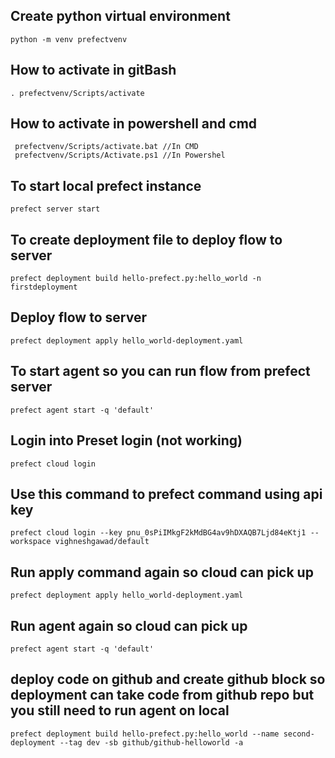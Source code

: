 ## Create python virtual environment
```
python -m venv prefectvenv
```

## How to activate in gitBash
```
. prefectvenv/Scripts/activate
```
## How to activate in powershell and cmd
```
 prefectvenv/Scripts/activate.bat //In CMD
 prefectvenv/Scripts/Activate.ps1 //In Powershel
```
## To start local prefect instance
 ```
 prefect server start
```
## To create deployment file to deploy flow to server
```
prefect deployment build hello-prefect.py:hello_world -n firstdeployment
```
## Deploy flow to server
```
prefect deployment apply hello_world-deployment.yaml
```
## To start agent so you can run flow from prefect server
```
prefect agent start -q 'default'
```
## Login into Preset login (not working)
```
prefect cloud login
```
## Use this command to prefect command using api key
``` 
prefect cloud login --key pnu_0sPiIMkgF2kMdBG4av9hDXAQB7Ljd84eKtj1 --workspace vighneshgawad/default
```

## Run apply command again so cloud can pick up
```
prefect deployment apply hello_world-deployment.yaml
```
## Run agent again so cloud can pick up
```
prefect agent start -q 'default'
```

## deploy code on github and create github block so deployment can take code from github repo but you still need to run agent on local
```
prefect deployment build hello-prefect.py:hello_world --name second-deployment --tag dev -sb github/github-helloworld -a
```




